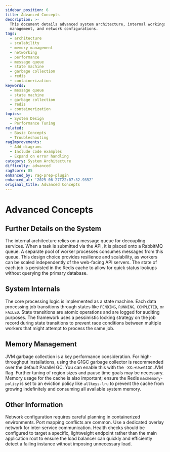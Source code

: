 ```yaml
---
sidebar_position: 6
title: Advanced Concepts
description: >-
  This document details advanced system architecture, internal workings, memory
  management, and network configurations.
tags:
  - architecture
  - scalability
  - memory management
  - networking
  - performance
  - message queue
  - state machine
  - garbage collection
  - redis
  - containerization
keywords:
  - message queue
  - state machine
  - garbage collection
  - redis
  - containerization
topics:
  - System Design
  - Performance Tuning
related:
  - Basic Concepts
  - Troubleshooting
ragImprovements:
  - Add diagrams
  - Include code examples
  - Expand on error handling
category: System Architecture
difficulty: advanced
ragScore: 85
enhanced_by: rag-prep-plugin
enhanced_at: '2025-06-27T22:07:32.935Z'
original_title: Advanced Concepts
---
```


# Advanced Concepts

## Further Details on the System

The internal architecture relies on a message queue for decoupling services. When a task is submitted via the API, it is placed onto a RabbitMQ queue. A separate pool of worker processes consumes messages from this queue. This design choice provides resilience and scalability, as workers can be scaled independently of the web-facing API servers. The state of each job is persisted in the Redis cache to allow for quick status lookups without querying the primary database.

## System Internals

The core processing logic is implemented as a state machine. Each data processing job transitions through states like `PENDING`, `RUNNING`, `COMPLETED`, or `FAILED`. State transitions are atomic operations and are logged for auditing purposes. The framework uses a pessimistic locking strategy on the job record during state transitions to prevent race conditions between multiple workers that might attempt to process the same job.

## Memory Management

JVM garbage collection is a key performance consideration. For high-throughput installations, using the G1GC garbage collector is recommended over the default Parallel GC. You can enable this with the `-XX:+UseG1GC` JVM flag. Further tuning of region sizes and pause time goals may be necessary. Memory usage for the cache is also important; ensure the Redis `maxmemory-policy` is set to an eviction policy like `allkeys-lru` to prevent the cache from growing indefinitely and consuming all available system memory.

## Other Information

Network configuration requires careful planning in containerized environments. Port mapping conflicts are common. Use a dedicated overlay network for inter-service communication. Health checks should be configured to target a specific, lightweight endpoint rather than the main application root to ensure the load balancer can quickly and efficiently detect a failing instance without imposing unnecessary load.
